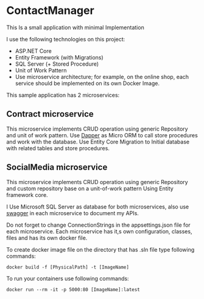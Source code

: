 # ContactManager
This Is a small application with minimal Implementation

I use the following technologies on this project:

- ASP.NET Core
- Entity Framework (with Migrations)
- SQL Server (+ Stored Procedure)
- Unit of Work Pattern
- Use microservice architecture; for example, on the online shop, each service should be implemented on its own Docker Image.

This sample application has 2 microservices:
## Contract microservice
This microservice implements CRUD operation using generic Repository and unit of work pattern.
Use [Dapper](https://dapper-tutorial.net/) as Micro ORM to call store procedures and work with the database.
Use Entity Core Migration to Initial database with related tables and store procedures.

## SocialMedia microservice
This microservice implements CRUD operation using generic Repository and custom repository base on a unit-of-work pattern Using Entity framework core.

I Use Microsoft SQL Server as database for both microservices,
also use [swagger](https://swagger.io/) in each microservice to document my APIs.

Do not forget to change  ConnectionStrings in the appsettings.json file for each microservice.
Each microservice has it,s own configuration, classes, files and has its own docker file.

To  create docker image file on the directory that has .sln file type following commands:
```
docker build -f [PhysicalPath] -t [ImageName]
```
To run your containers use following commands:
```
docker run --rm -it -p 5000:80 [ImageName]:latest
```
